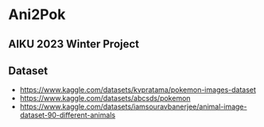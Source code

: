 # Ani2Pok
## AIKU 2023 Winter Project
## Dataset
* https://www.kaggle.com/datasets/kvpratama/pokemon-images-dataset
* https://www.kaggle.com/datasets/abcsds/pokemon
* https://www.kaggle.com/datasets/iamsouravbanerjee/animal-image-dataset-90-different-animals